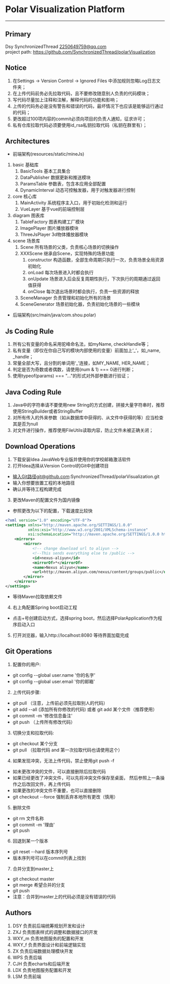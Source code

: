 # Polar Visualization Platform
---

## Primary
Dsy SynchronizedThread 2250649759@qq.com <br/>
project path: https://github.com/SynchronizedThread/polarVisualization

## Notice
1. 在Settings -> Version Control -> Ignored Files 中添加规则忽略Log日志文件夹；
2. 在上传代码前务必先拉取代码，且不要修改随意别人负责的代码模块；
3. 写代码尽量加上注释和注解，解释代码的功能和影响；
4. 上传的代码务必是没有警告和错误的代码，最坏情况下也应该是能够运行通过的代码；
5. 更改超过100项内容的commit必须向项目的负责人通知，征求许可；
6. 私有仓库拉取代码必须要使用id_rsa私钥拉取代码（私钥在群里有）；

## Architectures
- 前端架构(resources/static/mineJs)
1. basic 基础库
    1. BasicTools 基本工具集合
    2. DataPublisher 数据更新和推送模块
    3. ParamsTable 参数表，包含本应用全部配置
    4. DynamicInterval 动态可控触发器，用于对触发器进行控制
2. core 核心库
    1. MainActivity 系统程序主入口，用于初始化检测和运行
    2. VueLayer 基于vue的前端控制层
3. diagram 图表库
    1. TableFactory 图表构建工厂模块
    2. ImagePlayer 图片播放器模块
    3. ThreeJsPlayer 3d物体播放器模块
4. scene 场景库
    1. Scene 所有场景的父类，负责核心场景的切换操作
    2. XXXScene 继承自Scene，实现特殊的场景功能
        1. constructor 构造函数，全部生命周期只执行一次，负责场景全局资源初始化
        2. onLoad 每次场景进入时都会执行
        3. onUpdate 场景进入后会反复周期性执行，下次执行的周期通过返回值获得
        4. onClose 每次退出场景时都会执行，负责一些资源的释放
    3. SceneManager 负责管理和初始化所有的场景
    4. SceneGenerator 场景初始化器，负责初始化场景的一些模块

- 后端架构(src/main/java/com.shou.polar)


## Js Coding Rule
1. 所有公有变量的命名采用驼峰命名法，如myName, checkHandle等；
2. 私有变量（即仅在你自己写的模块内部使用的变量）前面加上‘_’，如_name, _handle；
3. 常量全部大写，且分割的单词用‘_’连接，如MY_NAME, HER_NAME；
4. 判定是否为奇数或者偶数，请使用(num & 1) === 0进行判断；
5. 使用typeof(params) === "..."的形式对外部参数进行验证；

## Java Coding Rule
1. Java中的字符串请不要使用new String的方式创建，拼接大量字符串时，推荐使用StringBuilder或者StringBuffer
2. 对所有传入的外来参数（如从数据库中获得的、从文件中获得的等）应当检查其是否为null
3. 对文件进行操作，推荐使用FileUtils读取内容，防止文件未被正确关闭；

## Download Operations
1. 下载安装Idea JavaWeb专业版并使用你的学校邮箱激活软件
2. 打开Idea选择从Version Control的Git中创建项目
- 输入Git路径git@github.com:SynchronizedThread/polarVisualization.git
- 输入你想要放置工程的本地路径
- 确认并等待工程构建完成
3. 更改Maven的配置文件为国内镜像
- 参照更改为以下的配置，下载速度比较快
```xml
<?xml version="1.0" encoding="UTF-8"?>
<settings xmlns="http://maven.apache.org/SETTINGS/1.0.0"
          xmlns:xsi="http://www.w3.org/2001/XMLSchema-instance"
          xsi:schemaLocation="http://maven.apache.org/SETTINGS/1.0.0 http://maven.apache.org/xsd/settings-1.0.0.xsd">
    <mirrors>
        <mirror>
            <!-- change download url to aliyun -->
            <!--This sends everything else to /public -->
            <id>nexus-aliyun</id>
            <mirrorOf>*</mirrorOf>
            <name>Nexus aliyun</name>
            <url>http://maven.aliyun.com/nexus/content/groups/public</url>
        </mirror>
    </mirrors>
</settings>
```
- 等待Maven拉取依赖文件
4. 右上角配置Spring boot启动工程
- 点击+号创建启动方式，选择spring boot，然后选择PolarApplication作为程序启动入口
5. 打开浏览器，输入http://localhost:8080 等待界面加载完成

## Git Operations
1. 配置你的用户:
- git config --global user.name '你的名字'
- git config --global user.email '你的邮箱'
2. 上传代码步骤:
- git pull （注意，上传前必须先拉取别人的代码）
- git add --all (添加所有你修改的代码) 或者 git add 某个文件（推荐使用）
- git commit -m '修改信息备注'
- git push （上传所有修改代码）
3. 切换分支和拉取代码:
- git checkout 某个分支
- git pull （拉取代码 and 第一次拉取代码也请使用这个）
4. 如果发现冲突，无法上传代码，禁止使用git push -f
- 如未更改冲突的文件，可以直接删除后拉取代码
- 如果已经更改了冲突文件，可以先将冲突文件保存至桌面，
  然后参照上一条操作之后改回文件，再上传代码
- 如果更改的冲突文件不重要，也可以直接删除
- git checkout --force 强制丢弃本地所有更改（慎用）
5. 删除文件
- git rm 文件名称
- git commit -m '理由'
- git push
6. 回退到某一个版本
- git reset --hard 版本序列号
- 版本序列号可以在commit列表上找到
7. 合并分支到master上
- git checkout master
- git merge 希望合并的分支
- git push
- 注意：合并到master上的代码必须是没有错误的代码

## Authors
1. DSY 负责前后端统筹规划开发和设计
2. ZXJ 负责图表样式的调整和数据接口的开发
3. WXY_m 负责地图服务的配置和开发
4. WXY_f 负责界面设计和前端逻辑实现
5. ZX 负责后端数据处理模块开发
6. WPS 负责后端
7. CJH 负责echarts和后端开发
8. LDX 负责地图服务配置和开发
9. LSM 负责前端